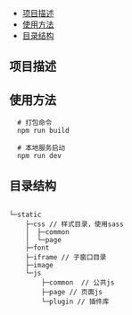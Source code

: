 
- [项目描述](#%E9%A1%B9%E7%9B%AE%E6%8F%8F%E8%BF%B0)
- [使用方法](#%E4%BD%BF%E7%94%A8%E6%96%B9%E6%B3%95)
- [目录结构](#%E7%9B%AE%E5%BD%95%E7%BB%93%E6%9E%84)

## 项目描述
  
 
## 使用方法

``` shell
  # 打包命令
  npm run build
  
  # 本地服务启动
  npm run dev
```

## 目录结构
``` 

└─static 
    ├─css // 样式目录，使用sass
    │  ├─common 
    │  └─page
    ├─font 
    ├─iframe // 子窗口目录
    ├─image 
    └─js
        ├─common  // 公共js
        ├─page // 页面js
        └─plugin // 插件库
```